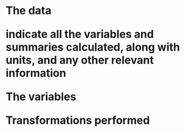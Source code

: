 <h1> The data


indicate all the variables and summaries calculated, along with units, and any other relevant information

The variables


Transformations performed
